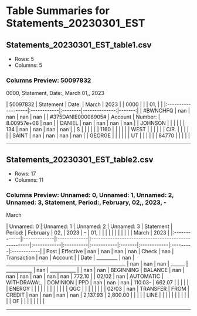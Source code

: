 # Table Summaries for Statements_20230301_EST

## Statements_20230301_EST_table1.csv
- Rows: 5
- Columns: 5
### Columns Preview: 50097832
0000, Statement, Date:, March
01,, 2023

| 50097832           | Statement   | Date:   |         March |   2023 |
| 0000               |             |         |           01, |        |
|:-------------------|:------------|:--------|--------------:|-------:|
| #BWNCHFQ           | nan         | nan     | nan           |    nan |
| #375DANIE00008905# | Account     | Number: |   8.00957e+06 |    nan |
| DANIEL             | nan         | nan     | nan           |    nan |
| JOHNSON            |             |         |               |        |
| 134                | nan         | nan     | nan           |    nan |
| S                  |             |         |               |        |
| 1160               |             |         |               |        |
| WEST               |             |         |               |        |
| CIR.               |             |         |               |        |
| SAINT              | nan         | nan     | nan           |    nan |
| GEORGE             |             |         |               |        |
| UT                 |             |         |               |        |
| 84770              |             |         |               |        |

---
## Statements_20230301_EST_table2.csv
- Rows: 17
- Columns: 11
### Columns Preview: Unnamed: 0, Unnamed: 1, Unnamed: 2, Unnamed: 3, Statement, Period:, February, 02,, 2023, -
March

| Unnamed: 0   | Unnamed: 1   | Unnamed: 2   | Unnamed: 3                                          | Statement   | Period:   | February   | 02,    | 2023        | -        | 01,         |
|              |              |              |                                                     |             |           |            |        |             | March    | 2023        |
|:-------------|:-------------|:-------------|:----------------------------------------------------|:------------|:----------|:-----------|:-------|:------------|:---------|:------------|
| Post         | Effective    | nan          | nan                                                 | nan         | nan       | Check      | nan    | Transaction | nan      | Account     |
| Date         | _________    | nan          | ___________________________________________________ | nan         | nan       | nan        | ______ | ___________ | nan      | ___________ |
| nan          | nan          | BEGINNING    | BALANCE                                             | nan         | nan       | nan        | nan    | nan         | nan      | 772.10      |
| 02/02        | nan          | AUTOMATIC    | WITHDRAWAL,                                         | DOMINION    | PPD       | nan        | nan    | nan         | 110.03-  | 662.07      |
|              |              |              |                                                     | ENERGY      |           |            |        |             |          |             |
|              |              |              |                                                     | QGC         |           |            |        |             |          |             |
| 02/03        | nan          | TRANSFER     | FROM                                                | CREDIT      | nan       | nan        | nan    | nan         | 2,137.93 | 2,800.00    |
|              |              |              | LINE                                                |             |           |            |        |             |          |             |
|              |              |              | OF                                                  |             |           |            |        |             |          |             |

---